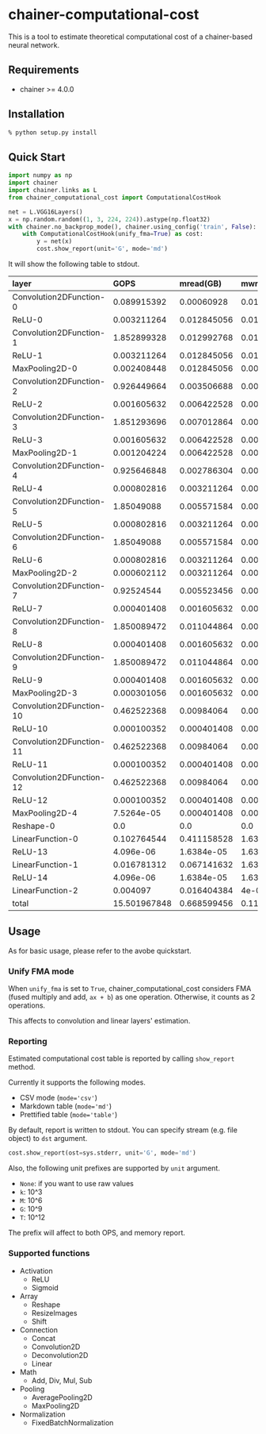 # chainer-computational-cost

This is a tool to estimate theoretical computational cost of a chainer-based neural network.

## Requirements

* chainer >= 4.0.0


## Installation

```bash
% python setup.py install
```

## Quick Start

```python
import numpy as np
import chainer
import chainer.links as L
from chainer_computational_cost import ComputationalCostHook

net = L.VGG16Layers()
x = np.random.random((1, 3, 224, 224)).astype(np.float32)
with chainer.no_backprop_mode(), chainer.using_config('train', False):
    with ComputationalCostHook(unify_fma=True) as cost:
        y = net(x)
        cost.show_report(unit='G', mode='md')
```


It will show the following table to stdout.

|layer|GOPS|mread(GB)|mwrite(GB)|
|:----|:----|:----|:----|
|Convolution2DFunction-0|0.089915392|0.00060928|0.012845056|
|ReLU-0|0.003211264|0.012845056|0.012845056|
|Convolution2DFunction-1|1.852899328|0.012992768|0.012845056|
|ReLU-1|0.003211264|0.012845056|0.012845056|
|MaxPooling2D-0|0.002408448|0.012845056|0.003211264|
|Convolution2DFunction-2|0.926449664|0.003506688|0.006422528|
|ReLU-2|0.001605632|0.006422528|0.006422528|
|Convolution2DFunction-3|1.851293696|0.007012864|0.006422528|
|ReLU-3|0.001605632|0.006422528|0.006422528|
|MaxPooling2D-1|0.001204224|0.006422528|0.001605632|
|Convolution2DFunction-4|0.925646848|0.002786304|0.003211264|
|ReLU-4|0.000802816|0.003211264|0.003211264|
|Convolution2DFunction-5|1.85049088|0.005571584|0.003211264|
|ReLU-5|0.000802816|0.003211264|0.003211264|
|Convolution2DFunction-6|1.85049088|0.005571584|0.003211264|
|ReLU-6|0.000802816|0.003211264|0.003211264|
|MaxPooling2D-2|0.000602112|0.003211264|0.000802816|
|Convolution2DFunction-7|0.92524544|0.005523456|0.001605632|
|ReLU-7|0.000401408|0.001605632|0.001605632|
|Convolution2DFunction-8|1.850089472|0.011044864|0.001605632|
|ReLU-8|0.000401408|0.001605632|0.001605632|
|Convolution2DFunction-9|1.850089472|0.011044864|0.001605632|
|ReLU-9|0.000401408|0.001605632|0.001605632|
|MaxPooling2D-3|0.000301056|0.001605632|0.000401408|
|Convolution2DFunction-10|0.462522368|0.00984064|0.000401408|
|ReLU-10|0.000100352|0.000401408|0.000401408|
|Convolution2DFunction-11|0.462522368|0.00984064|0.000401408|
|ReLU-11|0.000100352|0.000401408|0.000401408|
|Convolution2DFunction-12|0.462522368|0.00984064|0.000401408|
|ReLU-12|0.000100352|0.000401408|0.000401408|
|MaxPooling2D-4|7.5264e-05|0.000401408|0.000100352|
|Reshape-0|0.0|0.0|0.0|
|LinearFunction-0|0.102764544|0.411158528|1.6384e-05|
|ReLU-13|4.096e-06|1.6384e-05|1.6384e-05|
|LinearFunction-1|0.016781312|0.067141632|1.6384e-05|
|ReLU-14|4.096e-06|1.6384e-05|1.6384e-05|
|LinearFunction-2|0.004097|0.016404384|4e-06|
|total|15.501967848|0.668599456|0.114571168|


## Usage

As for basic usage, please refer to the avobe quickstart.


### Unify FMA mode

When `unify_fma` is set to `True`, chainer_computational_cost considers
FMA (fused multiply and add, `ax + b`) as one operation.
Otherwise, it counts as 2 operations.

This affects to convolution and linear layers' estimation.


### Reporting

Estimated computational cost table is reported by calling `show_report` method.

Currently it supports the following modes.

* CSV mode (`mode='csv'`)
* Markdown table (`mode='md'`)
* Prettified table (`mode='table'`)

By default, report is written to stdout.
You can specify stream (e.g. file object) to `dst` argument.

```python
cost.show_report(ost=sys.stderr, unit='G', mode='md')
```

Also, the following unit prefixes are supported by `unit` argument.

* `None`: if you want to use raw values
* `k`: 10^3
* `M`: 10^6
* `G`: 10^9
* `T`: 10^12

The prefix will affect to both OPS, and memory report.


### Supported functions

* Activation
  * ReLU
  * Sigmoid
* Array
  * Reshape
  * ResizeImages
  * Shift
* Connection
  * Concat
  * Convolution2D
  * Deconvolution2D
  * Linear
* Math
  * Add, Div, Mul, Sub
* Pooling
  * AveragePooling2D
  * MaxPooling2D
* Normalization
  * FixedBatchNormalization


